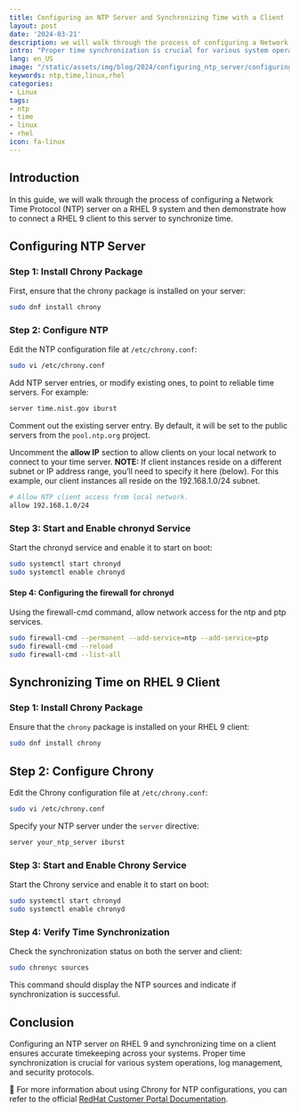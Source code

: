 ```yaml
---
title: Configuring an NTP Server and Synchronizing Time with a Client
layout: post
date: '2024-03-21'
description: we will walk through the process of configuring a Network Time Protocol (NTP) server on a RHEL 9 system.
intro: "Proper time synchronization is crucial for various system operations, log management, and security protocols."
lang: en_US
image: "/static/assets/img/blog/2024/configuring_ntp_server/configuring_ntp_server.jpg"
keywords: ntp,time,linux,rhel
categories:
- Linux
tags:
- ntp
- time
- linux
- rhel
icon: fa-linux
---
```


## Introduction

In this guide, we will walk through the process of configuring a Network Time Protocol (NTP) server on a RHEL 9 system and then demonstrate how to connect a RHEL 9 client to this server to synchronize time.

## Configuring NTP Server

### Step 1: Install Chrony Package

First, ensure that the chrony package is installed on your server:

```bash
sudo dnf install chrony
```

### Step 2: Configure NTP

Edit the NTP configuration file at `/etc/chrony.conf`:

```bash
sudo vi /etc/chrony.conf
```

 Add NTP server entries, or modify existing ones, to point to reliable time servers. For example:

```bash
server time.nist.gov iburst
```

Comment out the existing server entry. By default, it will be set to the public servers from the `pool.ntp.org` project.

Uncomment the **allow IP** section to allow clients on your local network to connect to your time server. **NOTE:** If client instances reside on a different subnet or IP address range, you’ll need to specify it here (below). For this example, our client instances all reside on the 192.168.1.0/24 subnet.

```bash
# Allow NTP client access from local network.
allow 192.168.1.0/24
```


### Step 3: Start and Enable chronyd Service

Start the chronyd service and enable it to start on boot:

```bash
sudo systemctl start chronyd
sudo systemctl enable chronyd
```

#### Step 4: Configuring the firewall for chronyd

Using the firewall-cmd command, allow network access for the ntp and ptp services.

```bash
sudo firewall-cmd --permanent --add-service=ntp --add-service=ptp
sudo firewall-cmd --reload
sudo firewall-cmd --list-all
```

## Synchronizing Time on RHEL 9 Client

### Step 1: Install Chrony Package

Ensure that the `chrony` package is installed on your RHEL 9 client:

```bash
sudo dnf install chrony
```

## Step 2: Configure Chrony

Edit the Chrony configuration file at `/etc/chrony.conf`:

```bash
sudo vi /etc/chrony.conf
```

Specify your NTP server under the `server` directive:

```bash
server your_ntp_server iburst
```

### Step 3: Start and Enable Chrony Service

Start the Chrony service and enable it to start on boot:

```bash
sudo systemctl start chronyd
sudo systemctl enable chronyd
```

### Step 4: Verify Time Synchronization

Check the synchronization status on both the server and client:

```bash
sudo chronyc sources
```

This command should display the NTP sources and indicate if synchronization is successful.


## Conclusion

Configuring an NTP server on RHEL 9 and synchronizing time on a client ensures accurate timekeeping across your systems. Proper time synchronization is crucial for various system operations, log management, and security protocols.


📝 For more information about using Chrony for NTP configurations, you can refer to the official [RedHat Customer Portal Documentation](https://access.redhat.com/documentation/en-us/red_hat_enterprise_linux/9/html/configuring_basic_system_settings/configuring-time-synchronization_configuring-basic-system-settings).

